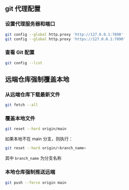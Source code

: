 ## git 代理配置

### 设置代理服务器和端口

```bash
git config --global http.proxy 'http://127.0.0.1:7890'
git config --global http.proxy 'https://127.0.0.1:7890'
```

### 查看 Git 配置

```bash
git config --list
```

## 远端仓库强制覆盖本地

### 从远端仓库下载最新文件

```bash
git fetch --all
```

### 覆盖本地文件

```bash
git reset --hard origin/main
```

如果本地不在 main 分支，则执行：

```bash
git reset --hard origin/<branch_name>
```

其中 `branch_name` 为分支名称

### 本地仓库强制推送远端

```bash
git push --force origin main
```
